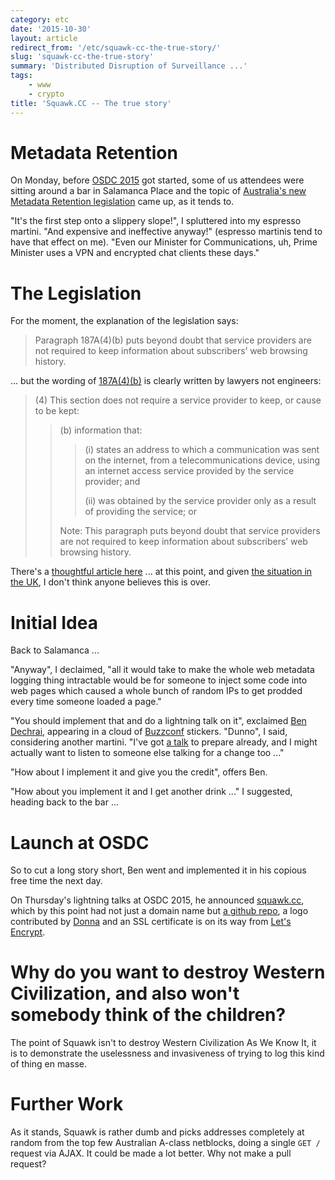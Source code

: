 ```yaml
---
category: etc
date: '2015-10-30'
layout: article
redirect_from: '/etc/squawk-cc-the-true-story/'
slug: 'squawk-cc-the-true-story'
summary: 'Distributed Disruption of Surveillance ...'
tags:
    - www
    - crypto
title: 'Squawk.CC -- The true story'
---
```


Metadata Retention
==================

On Monday, before [OSDC 2015](https://2015.osdc.com.au/) got started,
some of us attendees were sitting around a bar in Salamanca Place and
the topic of [Australia's new Metadata Retention
legislation](https://www.ag.gov.au/dataretention) came up, as it tends
to.

"It's the first step onto a slippery slope!", I spluttered into my
espresso martini. "And expensive and ineffective anyway!" (espresso
martinis tend to have that effect on me). "Even our Minister for
Communications, uh, Prime Minister uses a VPN and encrypted chat clients
these days."

The Legislation
===============

For the moment, the explanation of the legislation says:

> Paragraph 187A(4)(b) puts beyond doubt that service providers are not
> required to keep information about subscribers’ web browsing history.

... but the wording of
[187A(4)(b)](https://www.comlaw.gov.au/Details/C2015A00039/Html/Text#_Toc416860259)
is clearly written by lawyers not engineers:

> (4) This section does not require a service provider to keep, or cause
>     to be kept:
>
> > (b) information that:
> >
> > > \(i) states an address to which a communication was sent on the internet,
> > > from a telecommunications device, using an internet access service
> > > provided by the service provider; and
> > >
> > > (ii) was obtained by the service provider only as a result of
> > >     providing the service; or
> >
> > Note: This paragraph puts beyond doubt that service providers are
> > not required to keep information about subscribers’ web browsing
> > history.

There's a [thoughtful article
here](https://bendechrai.com/2015/03/31/the-myth-of-the-innocuousness-of-metadata/)
... at this point, and given [the situation in the
UK](http://www.theguardian.com/law/2015/oct/30/uk-internet-providers-may-yet-be-required-to-keep-your-browsing-data),
I don't think anyone believes this is over.

Initial Idea
============

Back to Salamanca ...

"Anyway", I declaimed, "all it would take to make the whole web metadata
logging thing intractable would be for someone to inject some code into
web pages which caused a whole bunch of random IPs to get prodded every
time someone loaded a page."

"You should implement that and do a lightning talk on it", exclaimed
[Ben Dechrai](https://bendechrai.com/), appearing in a cloud of
[Buzzconf](http://buzzconf.io/) stickers. "Dunno", I said, considering
another martini. "I've got [a talk](/etc/osdc-2015-hobart/) to prepare
already, and I might actually want to listen to someone else talking for
a change too ..."

"How about I implement it and give you the credit", offers Ben.

"How about you implement it and I get another drink ..." I suggested,
heading back to the bar ...

Launch at OSDC
==============

So to cut a long story short, Ben went and implemented it in his copious
free time the next day.

On Thursday's lightning talks at OSDC 2015, he announced
[squawk.cc](http://squawk.cc/), which by this point had not just a
domain name but [a github repo](https://github.com/bendechrai/squawk), a
logo contributed by
[Donna](https://2015.osdc.com.au/speaker/profile/38/) and an SSL
certificate is on its way from [Let's
Encrypt](https://letsencrypt.org/).

Why do you want to destroy Western Civilization, and also won't somebody think of the children?
===============================================================================================

The point of Squawk isn't to destroy Western Civilization As We Know It,
it is to demonstrate the uselessness and invasiveness of trying to log
this kind of thing en masse.

Further Work
============

As it stands, Squawk is rather dumb and picks addresses completely at
random from the top few Australian A-class netblocks, doing a single
`GET /` request via AJAX. It could be made a lot better. Why not make a
pull request?
